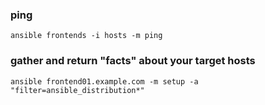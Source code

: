 ### ping
```
ansible frontends -i hosts -m ping
```

### gather and return "facts" about your target hosts

```
ansible frontend01.example.com -m setup -a "filter=ansible_distribution*"
```
